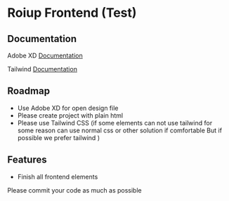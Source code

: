 
# Roiup Frontend (Test)


## Documentation
Adobe XD
[Documentation](https://helpx.adobe.com/th_th/xd/get-started.html)

Tailwind
[Documentation](https://tailwindcss.com/)

## Roadmap

- Use Adobe XD for open design file 
- Please create project with plain html
- Please use Tailwind CSS (if some elements can not use tailwind for some reason can use normal css or other solution if comfortable But if possible we prefer tailwind )

## Features

- Finish all frontend elements

Please commit your code as much as possible

